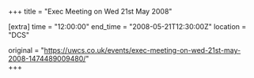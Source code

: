 +++
title = "Exec Meeting on Wed 21st May 2008"

[extra]
time = "12:00:00"
end_time = "2008-05-21T12:30:00Z"
location = "DCS"

original = "https://uwcs.co.uk/events/exec-meeting-on-wed-21st-may-2008-1474489009480/"    
+++




